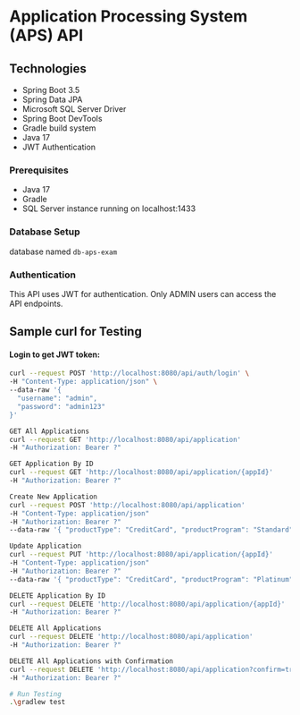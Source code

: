 # Application Processing System (APS) API
## Technologies

- Spring Boot 3.5
- Spring Data JPA
- Microsoft SQL Server Driver
- Spring Boot DevTools
- Gradle build system
- Java 17
- JWT Authentication


### Prerequisites

- Java 17
- Gradle
- SQL Server instance running on localhost:1433

### Database Setup

database named `db-aps-exam`

### Authentication

This API uses JWT for authentication. Only ADMIN users can access the API endpoints.
## Sample curl for Testing
#### Login to get JWT token:

```bash
curl --request POST 'http://localhost:8080/api/auth/login' \
-H "Content-Type: application/json" \
--data-raw '{
  "username": "admin",
  "password": "admin123"
}'

GET All Applications
curl --request GET 'http://localhost:8080/api/application'
-H "Authorization: Bearer ?"

GET Application By ID
curl --request GET 'http://localhost:8080/api/application/{appId}'
-H "Authorization: Bearer ?"

Create New Application
curl --request POST 'http://localhost:8080/api/application'
-H "Content-Type: application/json"
-H "Authorization: Bearer ?"
--data-raw '{ "productType": "CreditCard", "productProgram": "Standard", "cardType": "Visa", "campaignCode": "CAMP001", "appStatus": "PENDING", "isVip": true }'

Update Application
curl --request PUT 'http://localhost:8080/api/application/{appId}'
-H "Content-Type: application/json"
-H "Authorization: Bearer ?"
--data-raw '{ "productType": "CreditCard", "productProgram": "Platinum", "cardType": "MasterCard", "campaignCode": "CAMP002", "appStatus": "APPROVED", "isVip": false }'

DELETE Application By ID
curl --request DELETE 'http://localhost:8080/api/application/{appId}'
-H "Authorization: Bearer ?"

DELETE All Applications
curl --request DELETE 'http://localhost:8080/api/application'
-H "Authorization: Bearer ?"

DELETE All Applications with Confirmation
curl --request DELETE 'http://localhost:8080/api/application?confirm=true'
-H "Authorization: Bearer ?"

# Run Testing 
.\gradlew test
